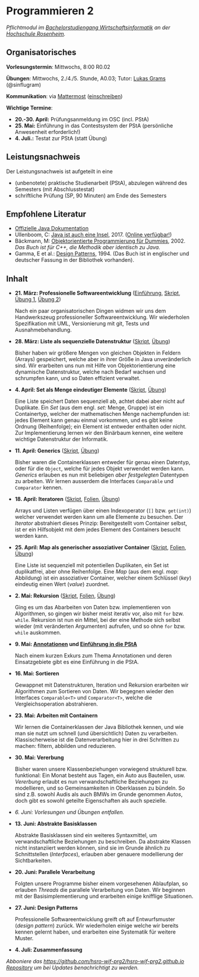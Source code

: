 # Programmieren 2

_Pflichtmodul im [Bachelorstudiengang Wirtschaftsinformatik](https://www.fh-rosenheim.de/technik/informatik-mathematik/wirtschaftsinformatik-bachelor/) an der [Hochschule Rosenheim](https://www.fh-rosenheim.de)._

## Organisatorisches

**Vorlesungstermin**: Mittwochs, 8:00 R0.02

**Übungen**: Mittwochs, 2./4./5. Stunde, A0.03; Tutor: [Lukas Grams](https://github.com/gramsimamsi) (@sinflugram)

**Kommunikation**: via [Mattermost](https://inf-mattermost.fh-rosenheim.de/wif-prg2/channels/town-square) ([einschreiben](https://inf-mattermost.fh-rosenheim.de/signup_user_complete/?id=wp3dau8xmigxtmf93z5ixur1ta))

**Wichtige Termine**:

- **20.-30. April:** Prüfungsanmeldung im OSC (incl. PStA)
- **25. Mai:** Einführung in das Contestsystem der PStA (persönliche Anwesenheit erforderlich!)
- **4. Juli.:** Testat zur PStA (statt Übung)


## Leistungsnachweis

Der Leistungsnachweis ist aufgeteilt in eine 

- (unbenotete) praktische Studienarbeit (PStA), abzulegen während des Semesters (mit Abschlusstestat)
- schriftliche Prüfung (SP, 90 Minuten) am Ende des Semesters


## Empfohlene Literatur

- [Offizielle Java Dokumentation](https://docs.oracle.com/javase/9/)
- Ullenboom, C: [Java ist auch eine Insel](https://www.amazon.de/Java-auch-eine-Insel-Java-Entwickler/dp/3836258692/), 2017. ([Online verfügbar!](http://openbook.galileocomputing.de/javainsel))
- Bäckmann, M: [Objektorientierte Programmierung für Dummies](https://www.amazon.de/Objektorientierte-Programmierung-Dummies-Marcus-B%C3%A4ckmann/dp/3826629841/), 2002. _Das Buch ist für C++, die Methodik aber identisch zu Java._
- Gamma, E et al.: [Design Patterns](https://www.amazon.com/Design-Patterns-Object-Oriented-Addison-Wesley-Professional-ebook/dp/B000SEIBB8), 1994. (Das Buch ist in englischer und deutscher Fassung in der Bibliothek vorhanden).


## Inhalt
- **21. März: Professionelle Softwareentwicklung** ([Einführung](00-einfuehrung/), [Skript](01-professionelle-softwareentwicklung/), [Übung 1](https://github.com/hsro-wif-prg2/tutorial), [Übung 2](https://github.com/hsro-wif-prg2/example))
	
	Nach ein paar organisatorischen Dingen widmen wir uns dem Handwerkszeug professioneller Softwareentwicklung.
	Wir wiederholen Spezifikation mit UML, Versionierung mit git, Tests und Ausnahmebehandlung.

- **28. März: Liste als sequenzielle Datenstruktur** ([Skript](02-linked-list/), [Übung](https://github.com/hsro-wif-prg2/uebung01))

	Bisher haben wir größere Mengen von gleichen Objekten in Feldern (Arrays) gespeichert, welche aber in ihrer Größe in Java unveränderlich sind.
	Wir erarbeiten uns nun mit Hilfe von Objektorientierung eine dynamische Datenstruktur, welche nach Bedarf wachsen und schrumpfen kann, und so Daten effizient verwaltet.

- **4. April: Set als Menge eindeutiger Elemente** ([Skript](/03-tree-set/), [Übung](https://github.com/hsro-wif-prg2/uebung02))

	Eine Liste speichert Daten sequenziell ab, achtet dabei aber nicht auf Duplikate.
	Ein _Set_ (aus dem engl. _set:_ Menge, Gruppe) ist ein Containertyp, welcher der mathematischen Menge nachempfunden ist: jedes Element kann genau einmal vorkommen, und es gibt keine Ordnung (Reihenfolge); ein Element ist entweder enthalten oder nicht.
	Zur Implementierung lernen wir den Binärbaum kennen, eine weitere wichtige Datenstruktur der Informatik.

- **11. April: Generics** ([Skript](/04-generics/), [Übung](https://github.com/hsro-wif-prg2/uebung03))

	Bisher waren die Containerklassen entweder für genau einen Datentyp, oder für die `Object`, welche für jedes Objekt verwendet werden kann.
	_Generics_ erlauben es nun mit beliebigen _aber festgelegten_ Datentypen zu arbeiten.
	Wir lernen ausserdem die Interfaces `Comparable` und `Comparator` kennen.

- **18. April: Iteratoren** ([Skript](/05-iterator/), [Folien](/05-iterator/slides/), [Übung](https://github.com/hsro-wif-prg2/uebung04))

	Arrays und Listen verfügen über einen Indexoperator (`[]` bzw. `get(int)`) welcher verwendet werden kann um alle Elemente zu besuchen.
	Der _Iterator_ abstrahiert dieses Prinzip: Bereitgestellt vom Container selbst, ist er ein Hilfsobjekt mit dem jedes Element des Containers besucht werden kann.

- **25. April: Map als generischer assoziativer Container** ([Skript](/06-map/), [Folien](/06-map/slides/), [Übung](https://github.com/hsro-wif-prg2/uebung05))

	Eine Liste ist sequenziell mit potentiellen Duplikaten, ein Set ist duplikatfrei, aber ohne Reihenfolge.
	Eine _Map_ (aus dem engl. _map_: Abbildung) ist ein assoziativer Container, welcher einem Schlüssel (_key_) eindeutig einen Wert (_value_) zuordnet.

- **2. Mai: Rekursion** ([Skript](/07-rekursion/), [Folien](/07-rekursion/slides/), [Übung](https://github.com/hsro-wif-prg2/uebung06))

	Ging es um das Abarbeiten von Daten bzw. implementieren von Algorithmen, so gingen wir bisher meist iterativ vor, also mit `for` bzw. `while`.
	Rekursion ist nun ein Mittel, bei der eine Methode sich selbst wieder (mit veränderten Argumenten) aufrufen, und so ohne `for` bzw. `while` auskommen.

- **9. Mai: [Annotationen](/08-annotationen/slides/) und [Einführung in die PStA](/psta/slides/)**
	
	Nach einem kurzen Exkurs zum Thema Annotationen und deren Einsatzgebiete gibt es eine Einführung in die PStA.

- **16. Mai: Sortieren**
	
	Gewappnet mit Datenstrukturen, Iteration und Rekursion erarbeiten wir Algorithmen zum Sortieren von Daten.
	Wir begegnen wieder den Interfaces `Comparable<T>` und `Comparator<T>`, welche die Vergleichsoperation abstrahieren.

- **23. Mai: Arbeiten mit Containern**

	Wir lernen die Containerklassen der Java Bibliothek kennen, und wie man sie nutzt um schnell (und übersichtlich) Daten zu verarbeiten.
	Klassischerweise ist die Datenverarbeitung hier in drei Schritten zu machen: filtern, abbilden und reduzieren.

- **30. Mai: Vererbung**

	Bisher waren unsere Klassenbeziehungen vorwiegend strukturell bzw. funktional: Ein Monat besteht aus Tagen, ein Auto aus Bauteilen, usw.
	_Vererbung_ erlaubt es nun verwandschaftliche Beziehungen zu modellieren, und so Gemeinsamkeiten in Oberklassen zu bündeln.
	So sind z.B. sowohl Audis als auch BMWs im Grunde genommen _Autos_, doch gibt es sowohl geteilte Eigenschaften als auch spezielle.

- _6. Juni: Vorlesungen und Übungen entfallen._

- **13. Juni: Abstrakte Basisklassen**
	
	Abstrakte Basisklassen sind ein weiteres Syntaxmittel, um verwandschaftliche Beziehungen zu beschreiben.
	Da abstrakte Klassen nicht instanziiert werden können, sind sie im Grunde ähnlich zu Schnittstellen (_Interfaces_), erlauben aber genauere modellierung der Sichtbarkeiten.

- **20. Juni: Parallele Verarbeitung**
	
	Folgten unsere Programme bisher einem vorgesehenen Ablaufplan, so erlauben _Threads_ die parallele Verarbeitung von Daten.
	Wir beginnen mit der Basisimplementierung und erarbeiten einige knifflige Situationen.

- **27. Juni: Design Patterns**
	
	Professionelle Softwareentwicklung greift oft auf Entwurfsmuster (_design pattern_) zurück.
	Wir wiederholen einige welche wir bereits kennen gelernt haben, und erarbeiten eine Systematik für weitere Muster.

- **4. Juli: Zusammenfassung**


_Abboniere das [https://github.com/hsro-wif-prg2/hsro-wif-prg2.github.io Repository](https://github.com/hsro-wif-prg2/hsro-wif-prg2.github.io) um bei Updates benachrichtigt zu werden._
